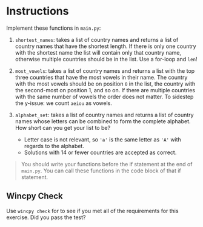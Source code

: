 # Instructions

Implement these functions in `main.py`:

1. `shortest_names`: takes a list of country names and returns a list of country names that have the shortest length. If there is only one country with the shortest name the list will contain only that country name, otherwise multiple countries should be in the list. Use a for-loop and `len`!

2. `most_vowels`: takes a list of country names and returns a list with the top three countries that have the most vowels in their name. The country with the most vowels should be on position `0` in the list, the country with the second-most on position 1, and so on. If there are multiple countries with the same number of vowels the order does not matter. To sidestep the y-issue: we count `aeiou` as vowels.

3. `alphabet_set`: takes a list of country names and returns a list of country names whose letters can be combined to form the complete alphabet. How short can you get your list to be?
   - Letter case is not relevant, so `'a'` is the same letter as `'A'` with regards to the alphabet.
   - Solutions with 14 or fewer countries are accepted as correct.

> You should write your functions before the if statement at the end of `main.py`. You can call these functions in the code block of that if statement.

## Wincpy Check

Use `wincpy check` for to see if you met all of the requirements for this exercise. Did you pass the test?
